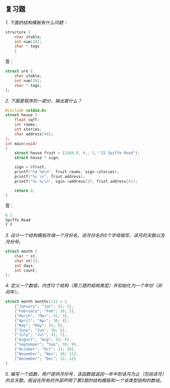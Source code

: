 ## 复习题

*1. 下面的结构模板有什么问题：*

```C
structure {
    char itable;
    int num[20];
    char * togs
    }
```

答：
```C
struct ure {
    char itable;
    int num[20];
    char * togs;
};
```
*2. 下面是程序的一部分，输出是什么？*
```C
#include <stdio.h>
struct house {
    float sqft;
    int rooms;
    int stories;
    char address[40];
};
int main(void)
{
    struct house fruzt = {1560.0, 6,, 1, "22 Spiffo Road"};
    struct house * sign;

    sign = &fruzt;
    printf("%d %d\n", fruzt.rooms, sign->stories);
    printf("%s \n", frzut.address);
    printf("%c %c\n", sgin->address[3], fruzt.address[4]);

    return 0;
}
```
答：
```C
6 1
Spiffo Road 
f f
```
*3. 设计一个结构模版存储一个月份名、该月份名的3个字母缩写、该月的天数以及月份号。*

```C
struct month {
    char * st;
    char st[3];
    int days;
    int count;
};
```

*4. 定义一个数组，内含12个结构（第三题的结构类型）并初始化为一个年份（非闰年）。*
```C
struct month months[12] = {
    {"January"; "Jan"; 31; 1},
    {"February"; "Feb"; 28; 2},
    {"March"; "Mar"; 31; 3},
    {"April"; "Apr"; 30; 4},
    {"May"; "May"; 31; 5},
    {"June"; "Jun"; 30; 6},
    {"July"; "Jul"; 31; 7},
    {"August"; "Aug"; 31; 8},
    {"Septemper"; "Sep"; 30; 9},
    {"October"; "Oct"; 31; 10},
    {"November"; "Nov"; 30; 11},
    {"December"; "Dec"; 31; 12}
}
```
*5. 编写一个函数，用户提供月份号，该函数就返回一年中到该月为止（包括该月）的总天数。假设在所有的外部声明了第3题的结构模版和一个该类型结构的数组。*
```C


```